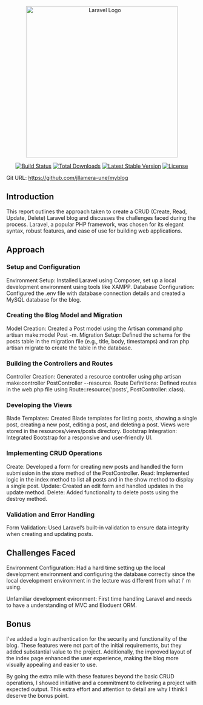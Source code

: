 <p align="center"><a href="https://laravel.com" target="_blank"><img src="https://raw.githubusercontent.com/laravel/art/master/logo-lockup/5%20SVG/2%20CMYK/1%20Full%20Color/laravel-logolockup-cmyk-red.svg" width="400" alt="Laravel Logo"></a></p>

<p align="center">
<a href="https://github.com/laravel/framework/actions"><img src="https://github.com/laravel/framework/workflows/tests/badge.svg" alt="Build Status"></a>
<a href="https://packagist.org/packages/laravel/framework"><img src="https://img.shields.io/packagist/dt/laravel/framework" alt="Total Downloads"></a>
<a href="https://packagist.org/packages/laravel/framework"><img src="https://img.shields.io/packagist/v/laravel/framework" alt="Latest Stable Version"></a>
<a href="https://packagist.org/packages/laravel/framework"><img src="https://img.shields.io/packagist/l/laravel/framework" alt="License"></a>
</p>

Git URL: https://github.com/jllamera-une/myblog

## Introduction
This report outlines the approach taken to create a CRUD (Create, Read, Update, Delete) Laravel blog and discusses the challenges faced during the process. Laravel, a popular PHP framework, was chosen for its elegant syntax, robust features, and ease of use for building web applications.

## Approach
### Setup and Configuration

Environment Setup: Installed Laravel using Composer, set up a local development environment using tools like XAMPP.
Database Configuration: Configured the .env file with database connection details and created a MySQL database for the blog.

### Creating the Blog Model and Migration

Model Creation: Created a Post model using the Artisan command php artisan make:model Post -m.
Migration Setup: Defined the schema for the posts table in the migration file (e.g., title, body, timestamps) and ran php artisan migrate to create the table in the database.

### Building the Controllers and Routes

Controller Creation: Generated a resource controller using php artisan make:controller PostController --resource.
Route Definitions: Defined routes in the web.php file using Route::resource('posts', PostController::class).

### Developing the Views

Blade Templates: Created Blade templates for listing posts, showing a single post, creating a new post, editing a post, and deleting a post. Views were stored in the resources/views/posts directory.
Bootstrap Integration: Integrated Bootstrap for a responsive and user-friendly UI.

### Implementing CRUD Operations

Create: Developed a form for creating new posts and handled the form submission in the store method of the PostController.
Read: Implemented logic in the index method to list all posts and in the show method to display a single post.
Update: Created an edit form and handled updates in the update method.
Delete: Added functionality to delete posts using the destroy method.

### Validation and Error Handling

Form Validation: Used Laravel’s built-in validation to ensure data integrity when creating and updating posts.

## Challenges Faced

Environment Configuration: Had a hard time setting up the local development environment and configuring the database correctly since the local development environment in the lecture was different from what I' m using.

Unfamiliar development evironment: First time handling Laravel and needs to have a understanding of MVC and Eloduent ORM.

## Bonus

I've added a login authentication for the security and functionality of the blog.  These features were not part of the initial requirements, but they added substantial value to the project. Additionally, the improved layout of the index page enhanced the user experience, making the blog more visually appealing and easier to use.

By going the extra mile with these features beyond the basic CRUD operations, I showed initiative and a commitment to delivering a project with expected output. This extra effort and attention to detail are why I think I deserve the bonus point.






